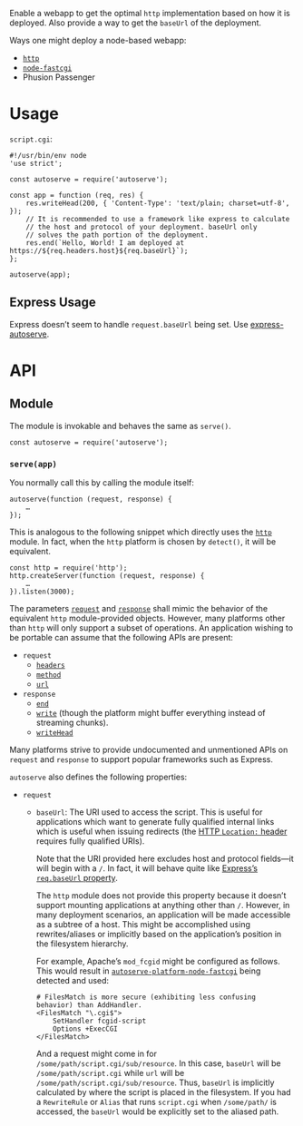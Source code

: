 Enable a webapp to get the optimal `http` implementation based on how
it is deployed. Also provide a way to get the `baseUrl` of the
deployment.

Ways one might deploy a node-based webapp:

* [`http`](https://nodejs.org/api/http.html)
* [`node-fastcgi`](https://github.com/fbbdev/node-fastcgi)
* Phusion Passenger

# Usage

`script.cgi`:

    #!/usr/bin/env node
    'use strict';
    
    const autoserve = require('autoserve');
    
    const app = function (req, res) {
        res.writeHead(200, { 'Content-Type': 'text/plain; charset=utf-8', });
        // It is recommended to use a framework like express to calculate
        // the host and protocol of your deployment. baseUrl only
        // solves the path portion of the deployment.
        res.end(`Hello, World! I am deployed at https://${req.headers.host}${req.baseUrl}`);
    };
    
    autoserve(app);

## Express Usage

Express doesn’t seem to handle `request.baseUrl` being set. Use
[express-autoserve](https://github.com/binki/express-autoserve).

# API

## Module

The module is invokable and behaves the same as `serve()`.

    const autoserve = require('autoserve');

### `serve(app)`

You normally call this by calling the module itself:

    autoserve(function (request, response) {
        …
    });

This is analogous to the following snippet which directly uses the
[`http`](https://nodejs.org/api/http.html) module. In fact, when the
`http` platform is chosen by `detect()`, it will be equivalent.

    const http = require('http');
    http.createServer(function (request, response) {
        …
    }).listen(3000);

The parameters
[`request`](https://nodejs.org/api/http.html#http_class_http_incomingmessage)
and
[`response`](https://nodejs.org/api/http.html#http_class_http_serverresponse)
shall mimic the behavior of the equivalent `http` module-provided
objects. However, many platforms other than `http` will only support a
subset of operations. An application wishing to be portable can assume
that the following APIs are present:

* `request`
  * [`headers`](https://nodejs.org/api/http.html#http_message_headers)
  * [`method`](https://nodejs.org/api/http.html#http_message_method)
  * [`url`](https://nodejs.org/api/http.html#http_message_url)
* `response`
  * [`end`](https://nodejs.org/api/http.html#http_response_end_data_encoding_callback)
  * [`write`](https://nodejs.org/api/http.html#http_response_write_chunk_encoding_callback) (though the platform might buffer everything instead of streaming chunks).
  * [`writeHead`](https://nodejs.org/api/http.html#http_response_writehead_statuscode_statusmessage_headers)

Many platforms strive to provide undocumented and unmentioned APIs on
`request` and `response` to support popular frameworks such as
Express.

`autoserve` also defines the following properties:

* `request`

  * `baseUrl`: The URI used to access the script. This is useful for
    applications which want to generate fully qualified internal links
    which is useful when issuing redirects (the [HTTP `Location:`
    header](https://www.w3.org/Protocols/rfc2616/rfc2616-sec14.html#sec14.30)
    requires fully qualified URIs).

    Note that the URI provided here excludes host and protocol
    fields—it will begin with a `/`. In fact, it will behave quite
    like [Express’s `req.baseUrl`
    property](https://expressjs.com/en/4x/api.html#req.baseUrl).

    The `http` module does not provide this property because it
    doesn’t support mounting applications at anything other than
    `/`. However, in many deployment scenarios, an application will be
    made accessible as a subtree of a host. This might be accomplished
    using rewrites/aliases or implicitly based on the application’s
    position in the filesystem hierarchy.

    For example, Apache’s `mod_fcgid` might be configured as follows.
    This would result in
    [`autoserve-platform-node-fastcgi`](https://github.com/binki/autoserve-platform-ndoe-fastcgi)
    being detected and used:

        # FilesMatch is more secure (exhibiting less confusing behavior) than AddHandler.
        <FilesMatch "\.cgi$">
            SetHandler fcgid-script
            Options +ExecCGI
        </FilesMatch>

    And a request might come in for
    `/some/path/script.cgi/sub/resource`. In this case, `baseUrl` will
    be `/some/path/script.cgi` while `url` will be
    `/some/path/script.cgi/sub/resource`. Thus, `baseUrl` is
    implicitly calculated by where the script is placed in the
    filesystem. If you had a `RewriteRule` or `Alias` that runs
    `script.cgi` when `/some/path/` is accessed, the `baseUrl` would
    be explicitly set to the aliased path.
